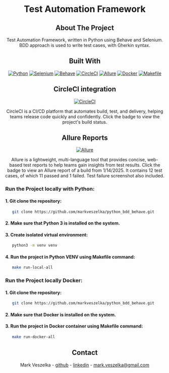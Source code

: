 <!-- PROJECT SHIELDS -->

<!-- PROJECT LOGO -->
<br />
<div style="text-align: center;">
  <a href="https://github.com/markveszelka/python_bdd_behave">
  </a>

<h1 style="text-align: center;">Test Automation Framework</h1>

## About The Project

Test Automation Framework, written in Python using Behave and Selenium.
BDD approach is used to write test cases, with Gherkin syntax.

## Built With

[![Python][Python]][Python-url]
[![Selenium][Selenium]][Selenium-url]
[![Behave][Behave]][Behave-url]
[![CircleCI][CircleCI]][CircleCI-url]
[![Allure][Allure]][Allure-url]
[![Docker][Docker]][Docker-url]
[![Makefile][Makefile]][Makefile-url]

## CircleCI integration

[![CircleCI][CircleCI]][CircleCI-mark-veszelka-url]

CircleCI is a CI/CD platform that automates build, test, and delivery,
helping teams release code quickly and confidently.
Click the badge to view the project's build status.

## Allure Reports

[![Allure][Allure]][Allure-Report-url]

Allure is a lightweight, multi-language tool that provides concise,
web-based test reports to help teams gain insights from test results.
Click the badge to view an Allure report of a build from 1/14/2025.
It contains 12 test cases, of which 11 passed and 1 failed.
Test failure screenshot also included.

</div>

### Run the Project locally with Python:

#### 1. Git clone the repository:

```sh
   git clone https://github.com/markveszelka/python_bdd_behave.git
```

#### 2. Make sure that Python 3 is installed on the system.

#### 3. Create isolated virtual environment:

```sh
   python3 -m venv venv
   ```

#### 4. Run the project in Python VENV using Makefile command:

```sh
   make run-local-all
```

### Run the Project locally Docker:

#### 1. Git clone the repository:

```sh
   git clone https://github.com/markveszelka/python_bdd_behave.git
```

#### 2. Make sure that Docker is installed on the system.

#### 3. Run the project in Docker container using Makefile command:

```sh
   make run-docker-all
```

<!-- CONTACT -->
<div style="text-align: center;">

## Contact

Mark Veszelka - [github](https://github.com/markveszelka) - [linkedin](https://www.linkedin.com/in/mark-veszelka/) -
mark.veszelka@gmail.com

<!-- MARKDOWN LINKS & IMAGES -->
<!-- https://www.markdownguide.org/basic-syntax/#reference-style-links -->

<!-- STACKS -->
</div>

[Python]: https://img.shields.io/badge/python-3670A0?style=for-the-badge&logo=python&logoColor=ffdd54

[Python-url]: https://www.python.org/

[Selenium]: https://img.shields.io/badge/-selenium-%43B02A?style=for-the-badge&logo=selenium&logoColor=white

[Selenium-url]: https://www.selenium.dev

[Behave]: https://img.shields.io/badge/Behave-802045?style=for-the-badge&logo=python&logoColor=white

[Behave-url]: https://behave.readthedocs.io/en/latest/

[CircleCI]: https://img.shields.io/badge/CircleCI-1d3b55?style=for-the-badge&logo=circleci&logoColor=white

[CircleCI-url]: https://circleci.com/

[CircleCI-mark-veszelka-url]: https://app.circleci.com/pipelines/circleci/VQR2HzuTNfT3idLNVd6ApW/Gmzun7qFdS9iBpxdZA28Yb

[Allure]: https://img.shields.io/badge/Allure-ff5000?style=for-the-badge&logo=allure&logoColor=white

[Allure-url]: https://allurereport.org/

[Allure-Report-url]: https://output.circle-artifacts.com/output/job/1bed4c4a-a075-4ead-8d5d-e0da5fe08d3e/artifacts/0/allure-report/index.html

[Docker]: https://img.shields.io/badge/docker-2496ED?style=for-the-badge&logo=docker&logoColor=white&labelColor=1D63ED&color=1D63ED

[Docker-url]: https://www.docker.com/

[Makefile]: https://img.shields.io/badge/Makefile-ff5000?style=for-the-badge&logo=make&logoColor=white

[Makefile-url]: https://www.gnu.org/software/make/manual/make.html

```

```



